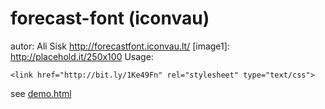 # forecast-font (iconvau)
autor: Ali Sisk http://forecastfont.iconvau.lt/
[image1]: http://placehold.it/250x100
Usage:

`<link href="http://bit.ly/1Ke49Fn" rel="stylesheet" type="text/css">`

see [demo.html](https://github.com/teranich/forecast-font/blob/master/demo.html)

